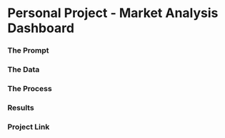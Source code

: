 # Personal Project - Market Analysis Dashboard

### The Prompt


### The Data


### The Process

### Results

### Project Link
